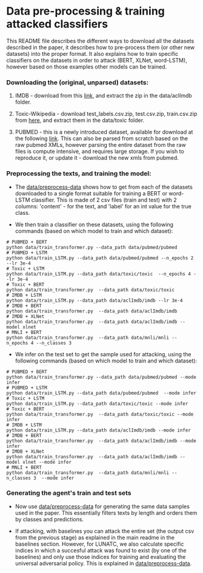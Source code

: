 # Data pre-processing & training attacked classifiers
This README file describes the different ways to download all the datasets described in the paper, it describes how to pre-process them (or other new datasets) into the proper format. It also explains how to train specific classifiers on the datasets in order to attack (BERT, XLNet, word-LSTM), however based on those examples other models can be trained.

### Downloading the (original, unparsed) datasets:
1) IMDB - download from this [link](https://ai.stanford.edu/~amaas/data/sentiment/aclImdb_v1.tar.gz), and extract the zip in the data/aclImdb folder.

2) Toxic-Wikipedia - download test_labels.csv.zip, test.csv.zip, train.csv.zip from [here](https://www.kaggle.com/c/jigsaw-toxic-comment-classification-challenge/data), and extract them in the data/toxic folder.

3) PUBMED - this is a newly introduced dataset, available for download at the following [link](bla). This can also be parsed from scratch based on the raw pubmed XMLs, however parsing the entire dataset from the raw files is compute intensive, and requires large storage. If you wish to reproduce it, or update it - download the new xmls from pubmed.

### Preprocessing the texts, and training the model:
- The [data/preprocess-data](https://github.com/gallilmaimon/LUNATC/blob/master/data/preprocess%20data.ipynb) shows how to get from each of the datasets downloaded to a single format suitable for training a BERT or word-LSTM classifier. This is made of 2 csv files (train and test) with 2 columns: 'content' - for the text, and 'label' for an int value for the true class.

- We then train a classifier on these datasets, using the following commands (based on which model to train and which dataset):
```
# PUBMED + BERT
python data/train_transformer.py --data_path data/pubmed/pubmed
# PUBMED + LSTM 
python data/train_LSTM.py --data_path data/pubmed/pubmed --n_epochs 2 --lr 3e-4
# Toxic + LSTM
python data/train_LSTM.py --data_path data/toxic/toxic  --n_epochs 4 --lr 3e-4
# Toxic + BERT
python data/train_transformer.py  --data_path data/toxic/toxic
# IMDB + LSTM
python data/train_LSTM.py --data_path data/aclImdb/imdb --lr 3e-4
# IMDB + BERT
python data/train_transformer.py  --data_path data/aclImdb/imdb
# IMDB + XLNet
python data/train_transformer.py  --data_path data/aclImdb/imdb --model xlnet
# MNLI + BERT
python data/train_transformer.py  --data_path data/mnli/mnli --n_epochs 4 --n_classes 3
```

- We infer on the test set to get the sample used for attacking, using the following commands (based on which model to train and which dataset):
```
# PUBMED + BERT
python data/train_transformer.py --data_path data/pubmed/pubmed --mode infer
# PUBMED + LSTM
python data/train_LSTM.py --data_path data/pubmed/pubmed  --mode infer
# Toxic + LSTM
python data/train_LSTM.py --data_path data/toxic/toxic --mode infer
# Toxic + BERT
python data/train_transformer.py  --data_path data/toxic/toxic --mode infer
# IMDB + LSTM
python data/train_LSTM.py --data_path data/aclImdb/imdb --mode infer
# IMDB + BERT
python data/train_transformer.py  --data_path data/aclImdb/imdb --mode infer
# IMDB + XLNet
python data/train_transformer.py  --data_path data/aclImdb/imdb --model xlnet --mode infer
# MNLI + BERT
python data/train_transformer.py  --data_path data/mnli/mnli --n_classes 3  --mode infer
```

### Generating the agent's train and test sets
- Now use [data/preprocess-data](https://github.com/gallilmaimon/LUNATC/blob/master/data/preprocess%20data.ipynb) for generating the same data samples used in the paper. This essentially filters texts by length and orders them by classes and predictions.

- If attacking, with baselines you can attack the entire set (the output csv from the previous stage) as explained in the main readme in the baselines section. However, for LUNATC, we also calculate specific indices in which a succesful attack was found to exist (by one of the baselines) and only use those indices for training and evaluating the universal adversarial policy. This is explained in [data/preprocess-data](https://github.com/gallilmaimon/LUNATC/blob/master/data/preprocess%20data.ipynb).
